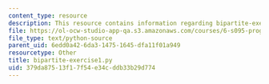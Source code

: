 ```yaml
---
content_type: resource
description: This resource contains information regarding bipartite-exercise1.py.
file: https://ol-ocw-studio-app-qa.s3.amazonaws.com/courses/6-s095-programming-for-the-puzzled-january-iap-2018/379da87513f17f54e34cddb33b29d774_bipartite-exercise1.py
file_type: text/python-source
parent_uid: 6edd0a42-6da3-1475-1645-dfa11f01a949
resourcetype: Other
title: bipartite-exercise1.py
uid: 379da875-13f1-7f54-e34c-ddb33b29d774
---
```

